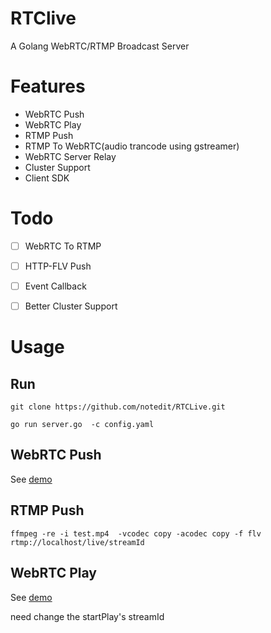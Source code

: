 # RTClive
A Golang WebRTC/RTMP Broadcast Server



# Features

- WebRTC Push
- WebRTC Play
- RTMP Push
- RTMP To WebRTC(audio trancode using gstreamer)
- WebRTC Server Relay
- Cluster Support 
- Client SDK 


# Todo

- [ ] WebRTC To RTMP
- [ ] HTTP-FLV Push
- [ ] Event Callback
- [ ] Better Cluster Support


# Usage




## Run

```
git clone https://github.com/notedit/RTCLive.git

go run server.go  -c config.yaml

```



## WebRTC Push


See [demo](https://github.com/notedit/RTCLive-js/blob/master/demo/pusher.html)


## RTMP Push

```
ffmpeg -re -i test.mp4  -vcodec copy -acodec copy -f flv rtmp://localhost/live/streamId
```

## WebRTC Play

See [demo](https://github.com/notedit/RTCLive-js/blob/master/demo/player.html)

need change the startPlay's streamId 









